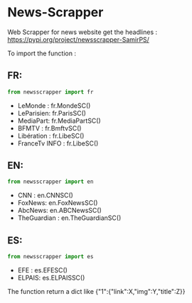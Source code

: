 # News-Scrapper
Web Scrapper for  news website get the headlines : https://pypi.org/project/newsscrapper-SamirPS/

To import the function :
## FR:
```python
from newsscrapper import fr
```
* LeMonde : fr.MondeSC()
* LeParisien: fr.ParisSC()
* MediaPart: fr.MediaPartSC()
* BFMTV : fr.BmftvSC()
* Libération : fr.LibeSC()
* FranceTv INFO : fr.LibeSC()


## EN:
```python
from newsscrapper import en
```
* CNN :  en.CNNSC()
* FoxNews: en.FoxNewsSC()
* AbcNews: en.ABCNewsSC()
* TheGuardian : en.TheGuardianSC()


## ES:
```python
from newsscrapper import es
```
* EFE :  es.EFESC()
* ELPAIS: es.ELPAISSC()

The function return  a dict like {"1":{"link":X,"img":Y,"title":Z}}
